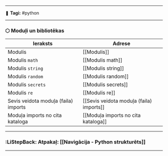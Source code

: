 ___

❚ **Tagi:** #python 

---
### ⬡ Moduļi un bibliotēkas

|Ieraksts|Adrese|
|---|---|
|Modulis|[[Modulis]]|
|Modulis `math`|[[Modulis math]]|
|Modulis `string`|[[Modulis string]]|
|Modulis `random`|[[Modulis random]]|
|Modulis `secrets`|[[Modulis secrets]]|
|Modulis `re`|[[Modulis re]]|
|Sevis veidota moduļa (faila) imports|[[Sevis veidota moduļa (faila) imports]]|
|Moduļa imports no cita kataloga|[[Moduļa imports no cita kataloga]]|

---
### :LiStepBack: Atpakaļ: [[Navigācija - Python strukturēts]]

___